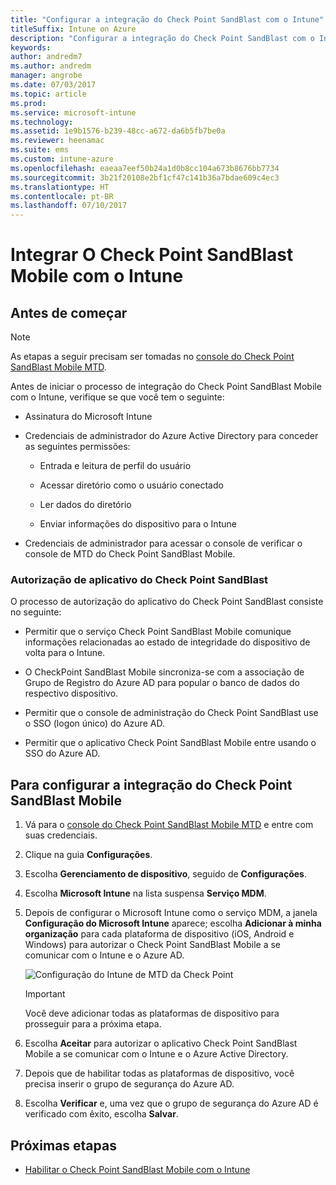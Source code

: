 ```yaml
---
title: "Configurar a integração do Check Point SandBlast com o Intune"
titleSuffix: Intune on Azure
description: "Configurar a integração do Check Point SandBlast com o Intune"
keywords: 
author: andredm7
ms.author: andredm
manager: angrobe
ms.date: 07/03/2017
ms.topic: article
ms.prod: 
ms.service: microsoft-intune
ms.technology: 
ms.assetid: 1e9b1576-b239-48cc-a672-da6b5fb7be0a
ms.reviewer: heenamac
ms.suite: ems
ms.custom: intune-azure
ms.openlocfilehash: eaeaa7eef50b24a1d0b8cc104a673b8676bb7734
ms.sourcegitcommit: 3b21f20108e2bf1cf47c141b36a7bdae609c4ec3
ms.translationtype: HT
ms.contentlocale: pt-BR
ms.lasthandoff: 07/10/2017
---
```

# <a name="integrate-check-point-sandblast-mobile-with-intune"></a>Integrar O Check Point SandBlast Mobile com o Intune

## <a name="before-you-begin"></a>Antes de começar

> [!NOTE] 
> As etapas a seguir precisam ser tomadas no [console do Check Point SandBlast Mobile MTD](https://intune-4.eu1.locsec.net/).

Antes de iniciar o processo de integração do Check Point SandBlast Mobile com o Intune, verifique se que você tem o seguinte:

-   Assinatura do Microsoft Intune

-   Credenciais de administrador do Azure Active Directory para conceder as seguintes permissões:

    -   Entrada e leitura de perfil do usuário

    -   Acessar diretório como o usuário conectado

    -   Ler dados do diretório

    -   Enviar informações do dispositivo para o Intune

-   Credenciais de administrador para acessar o console de verificar o console de MTD do Check Point SandBlast Mobile.

### <a name="check-point-sandblast-app-authorization"></a>Autorização de aplicativo do Check Point SandBlast

O processo de autorização do aplicativo do Check Point SandBlast consiste no seguinte:

-   Permitir que o serviço Check Point SandBlast Mobile comunique informações relacionadas ao estado de integridade do dispositivo de volta para o Intune.

-   O CheckPoint SandBlast Mobile sincroniza-se com a associação de Grupo de Registro do Azure AD para popular o banco de dados do respectivo dispositivo.

-   Permitir que o console de administração do Check Point SandBlast use o SSO (logon único) do Azure AD.

-   Permitir que o aplicativo Check Point SandBlast Mobile entre usando o SSO do Azure AD.

## <a name="to-set-up-check-point-sandblast-mobile-integration"></a>Para configurar a integração do Check Point SandBlast Mobile

1.  Vá para o [console do Check Point SandBlast Mobile MTD](https://intune-4.eu1.locsec.net/) e entre com suas credenciais.

2.  Clique na guia **Configurações**.

3.  Escolha **Gerenciamento de dispositivo**, seguido de **Configurações**.

4.  Escolha **Microsoft Intune** na lista suspensa **Serviço MDM**.

5.  Depois de configurar o Microsoft Intune como o serviço MDM, a janela **Configuração do Microsoft Intune** aparece; escolha **Adicionar à minha organização** para cada plataforma de dispositivo (iOS, Android e Windows) para autorizar o Check Point SandBlast Mobile a se comunicar com o Intune e o Azure AD.

    ![Configuração do Intune de MTD da Check Point](./media/checkpoint-MTD-1.PNG)

    > [!IMPORTANT]
    > Você deve adicionar todas as plataformas de dispositivo para prosseguir para a próxima etapa.

6.  Escolha **Aceitar** para autorizar o aplicativo Check Point SandBlast Mobile a se comunicar com o Intune e o Azure Active Directory.

7.  Depois que de habilitar todas as plataformas de dispositivo, você precisa inserir o grupo de segurança do Azure AD.

8.  Escolha **Verificar** e, uma vez que o grupo de segurança do Azure AD é verificado com êxito, escolha **Salvar**.

## <a name="next-steps"></a>Próximas etapas

- [Habilitar o Check Point SandBlast Mobile com o Intune](mtd-connector-enable.md)